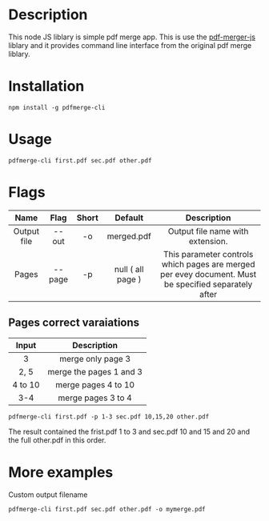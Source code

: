 # Description

This node JS liblary is simple pdf merge app. This is use the [pdf-merger-js](https://www.npmjs.com/package/pdf-merger-js) liblary and it provides command line interface from the original pdf merge liblary.

# Installation
```
npm install -g pdfmerge-cli 
```

# Usage
```
pdfmerge-cli first.pdf sec.pdf other.pdf
```

# Flags

|   Name    |   Flag    |   Short   |   Default |   Description |
|:---------:|:---------:|:---------:|:-------------:|:-------------:|
|   Output file  |   --out   |   -o      |   merged.pdf   | Output file name with extension. |
|   Pages   |   --page  |   -p  |    null ( all page )   | This parameter controls which pages are merged per evey document. Must be specified separately after 

## Pages correct varaiations
| Input | Description |
|:-:|:-:|
| 3 | merge only page 3 |
| 2, 5  | merge the pages 1 and 3 |
| 4 to 10 | merge pages 4 to 10  |
| 3-4 | merge pages 3 to 4  |

```
pdfmerge-cli first.pdf -p 1-3 sec.pdf 10,15,20 other.pdf
```

The result contained the frist.pdf 1 to 3 and sec.pdf 10 and 15 and 20 and the full other.pdf in this order.

# More examples

Custom output filename
```
pdfmerge-cli first.pdf sec.pdf other.pdf -o mymerge.pdf
```

